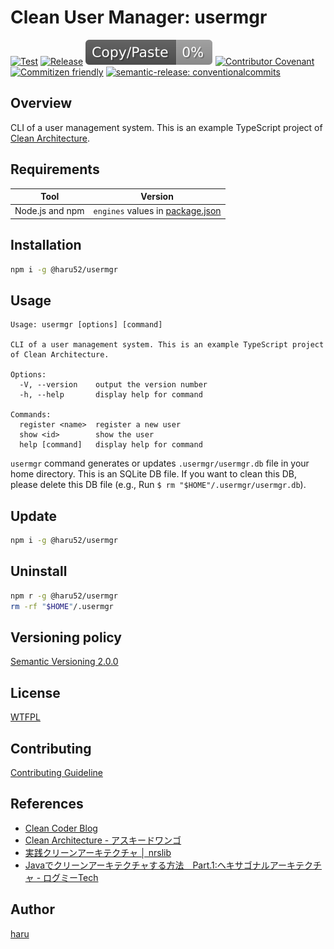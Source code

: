 <!-- vale Microsoft.HeadingColons = NO -->
# Clean User Manager: usermgr
<!-- vale Microsoft.HeadingColons = YES -->

[![Test](https://github.com/haru52/clean-user-manager/actions/workflows/test.yml/badge.svg)](https://github.com/haru52/clean-user-manager/actions/workflows/test.yml)
[![Release](https://github.com/haru52/clean-user-manager/actions/workflows/release.yml/badge.svg)](https://github.com/haru52/clean-user-manager/actions/workflows/release.yml)
[![jscpd](report/jscpd-badge.svg)](report/jscpd-report.md)
[![Contributor Covenant](https://img.shields.io/badge/Contributor%20Covenant-2.1-4baaaa.svg)](CODE_OF_CONDUCT.md)
[![Commitizen friendly](https://img.shields.io/badge/commitizen-friendly-brightgreen.svg)](https://commitizen.github.io/cz-cli/)
[![semantic-release: conventionalcommits](https://img.shields.io/badge/semantic--release-conventionalcommits-e10079?logo=semantic-release)](https://github.com/semantic-release/semantic-release)

## Overview

CLI of a user management system. This is an example TypeScript project of [Clean Architecture](https://blog.cleancoder.com/uncle-bob/2012/08/13/the-clean-architecture.html).

## Requirements

| Tool            | Version                                          |
| --------------- | ------------------------------------------------ |
| Node.js and npm | `engines` values in [package.json](package.json) |

## Installation

```sh
npm i -g @haru52/usermgr
```

## Usage

```console
Usage: usermgr [options] [command]

CLI of a user management system. This is an example TypeScript project of Clean Architecture.

Options:
  -V, --version    output the version number
  -h, --help       display help for command

Commands:
  register <name>  register a new user
  show <id>        show the user
  help [command]   display help for command
```

<!-- vale Microsoft.Foreign = NO -->
`usermgr` command generates or updates `.usermgr/usermgr.db` file in your home directory. This is an SQLite DB file. If you want to clean this DB, please delete this DB file (e.g., Run `$ rm "$HOME"/.usermgr/usermgr.db`).
<!-- vale Microsoft.Foreign = YES -->

## Update

```sh
npm i -g @haru52/usermgr
```

## Uninstall

```sh
npm r -g @haru52/usermgr
rm -rf "$HOME"/.usermgr
```

## Versioning policy

[Semantic Versioning 2.0.0](https://semver.org/spec/v2.0.0.html)

## License

[WTFPL](LICENSE)

## Contributing

[Contributing Guideline](CONTRIBUTING.md)

## References

- [Clean Coder Blog](https://blog.cleancoder.com/uncle-bob/2012/08/13/the-clean-architecture.html)
- [Clean Architecture - アスキードワンゴ](https://asciidwango.jp/post/176293765750/clean-architecture)
- [実践クリーンアーキテクチャ │ nrslib](https://nrslib.com/clean-architecture/)
- [Javaでクリーンアーキテクチャする方法　Part.1:ヘキサゴナルアーキテクチャ - ログミーTech](https://logmi.jp/tech/articles/323233)

<!-- vale Microsoft.Vocab = NO -->
## Author
<!-- vale Microsoft.Vocab = YES -->

[haru](https://haru52.com/)
